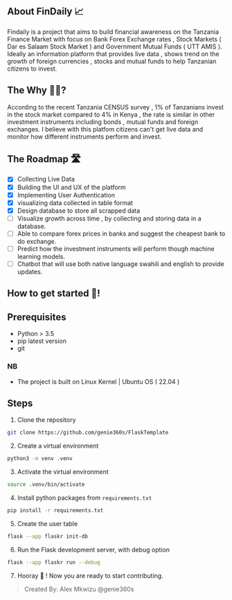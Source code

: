 ## About FinDaily 📈

Findaily is a project that aims to build financial awareness on the Tanzania Finance Market with focus on Bank Forex Exchange rates , Stock Markets ( Dar es Salaam Stock Market ) and Government Mutual Funds ( UTT AMIS ). Ideally an information platform that provides live data , shows trend on the growth of foreign currencies , stocks and mutual funds to help Tanzanian citizens to invest.

## The Why 🤔💭?

According to the recent Tanzania CENSUS survey , 1% of Tanzanians invest in the stock market compared to 4% in Kenya , the rate is similar in other investment instruments including bonds , mutual funds and foreign exchanges. I believe with this platfom citizens can't get live data and monitor how different instruments perform and invest. 

## The Roadmap 🛣️
- [x] Collecting Live Data
- [x] Building the UI and UX of the platform
- [x] Implementing User Authentication
- [x] visualizing data collected in table format
- [x] Design database to store all scrapped data
- [ ] Visualize growth across time , by collecting and storing data in a database.
- [ ] Able to compare forex prices in banks and suggest the cheapest bank to do exchange.
- [ ] Predict how the investment instruments will perform though machine learning models.
- [ ] Chatbot that will use both native language swahili and english to provide updates.

## How to get started 🚀!

## Prerequisites
- Python > 3.5
- pip latest version
- git 

### NB
- The project is built on Linux Kernel | Ubuntu OS ( 22.04 )

## Steps

1. Clone the repository
```bash
git clone https://github.com/genie360s/FlaskTemplate
```
2. Create a virtual environment
```bash
python3 -m venv .venv
```
3. Activate the virtual environment
```bash
source .venv/bin/activate
```
4. Install python packages from ```requirements.txt```
```bash
pip install -r requirements.txt
```
5. Create the user table
```bash
flask --app flaskr init-db
```
6. Run the Flask development server, with debug option
```bash
flask --app flaskr run --debug
```
7. Hooray 🚀 ! Now you are ready to start contributing.

> Created By: Alex Mkwizu @genie360s

